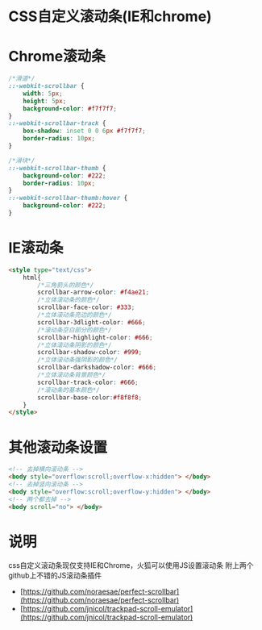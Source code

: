 # CSS自定义滚动条(IE和chrome)


# Chrome滚动条
```css
/*滑道*/
::-webkit-scrollbar {
    width: 5px;
    height: 5px;
    background-color: #f7f7f7;
}
::-webkit-scrollbar-track {
    box-shadow: inset 0 0 6px #f7f7f7;
    border-radius: 10px;
}

/*滑块*/
::-webkit-scrollbar-thumb {
    background-color: #222;
    border-radius: 10px;
}
::-webkit-scrollbar-thumb:hover {
    background-color: #222;
}

```
<!-- more -->

# IE滚动条
```html
<style type="text/css">
	html{ 
		/*三角箭头的颜色*/  
		scrollbar-arrow-color: #f4ae21;
		/*立体滚动条的颜色*/ 
		scrollbar-face-color: #333; 
		/*立体滚动条亮边的颜色*/  
		scrollbar-3dlight-color: #666;
		/*滚动条空白部分的颜色*/ 
		scrollbar-highlight-color: #666;  
		/*立体滚动条阴影的颜色*/  
		scrollbar-shadow-color: #999;
		/*立体滚动条强阴影的颜色*/  
		scrollbar-darkshadow-color: #666;
		/*立体滚动条背景颜色*/ 
		scrollbar-track-color: #666; 
		/*滚动条的基本颜色*/ 
		scrollbar-base-color:#f8f8f8; 
	}  
</style>
```
# 其他滚动条设置
```html 
<!-- 去掉横向滚动条 -->
<body style="overflow:scroll;overflow-x:hidden"> </body>
<!-- 去掉竖向滚动条 -->
<body style="overflow:scroll;overflow-y:hidden"> </body> 
<!-- 两个都去掉 -->
<body scroll="no"> </body>
```

# 说明
css自定义滚动条现仅支持IE和Chrome，火狐可以使用JS设置滚动条
附上两个github上不错的JS滚动条插件
- [https://github.com/noraesae/perfect-scrollbar](https://github.com/noraesae/perfect-scrollbar)
- [https://github.com/jnicol/trackpad-scroll-emulator](https://github.com/jnicol/trackpad-scroll-emulator)


